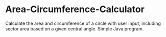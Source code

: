 # Area-Circumference-Calculator
Calculate the area and circumference of a circle with user input, including sector area based on a given central angle. Simple Java program.
